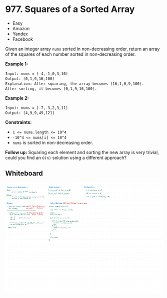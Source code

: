 # 977. Squares of a Sorted Array
- Easy
- Amazon
- Yandex
- Facebook

Given an integer array `nums` sorted in non-decreasing order, return an array of
the squares of each number sorted in non-decreasing order.

**Example 1:**
```
Input: nums = [-4,-1,0,3,10]
Output: [0,1,9,16,100]
Explanation: After squaring, the array becomes [16,1,0,9,100].
After sorting, it becomes [0,1,9,16,100].
```

**Example 2:**
```
Input: nums = [-7,-3,2,3,11]
Output: [4,9,9,49,121]
```

**Constraints:**
- `1 <= nums.length <= 10^4`
- `-10^4 <= nums[i] <= 10^4`
- `nums` is sorted in non-decreasing order.

**Follow up:** Squaring each element and sorting the new array is very trivial,
could you find an `O(n)` solution using a different approach?

## Whiteboard
![Whiteboard Image][whiteboard-image]

<!-- Refs -->
[whiteboard-image]: whiteboard.jpg
